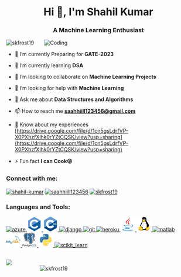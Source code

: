 <h1 align="center">Hi 👋, I'm Shahil Kumar</h1>
<h3 align="center">A Machine Learning Enthusiast</h3>
<img align="right" alt="Coding" width="400" src="https://cdn.dribbble.com/users/1162077/screenshots/3848914/programmer.gif">
<p align="left"> <img src="https://komarev.com/ghpvc/?username=skfrost19&label=Profile%20views&color=0e75b6&style=flat" alt="skfrost19" /> </p>



- 🔭 I’m currently Preparing for **GATE-2023**

- 🌱 I’m currently learning **DSA**

- 👯 I’m looking to collaborate on **Machine Learning Projects**

- 🤝 I’m looking for help with **Machine Learning**

- 💬 Ask me about **Data Structures and Algorithms**

- 📫 How to reach me **saahhiill123456@gmail.com**

- 📄 Know about my experiences [https://drive.google.com/file/d/1cn5gsLdrfVP-X0PXhzfXlhk0rYZtCQSK/view?usp=sharing](https://drive.google.com/file/d/1cn5gsLdrfVP-X0PXhzfXlhk0rYZtCQSK/view?usp=sharing)

- ⚡ Fun fact **I can Cook😜**

<h3 align="left">Connect with me:</h3>
<p align="left">
<a href="https://linkedin.com/in/shahil-kumar" target="blank"><img align="center" src="https://raw.githubusercontent.com/rahuldkjain/github-profile-readme-generator/master/src/images/icons/Social/linked-in-alt.svg" alt="shahil-kumar" height="30" width="40" /></a>
<a href="https://www.hackerrank.com/saahhiill123456" target="blank"><img align="center" src="https://raw.githubusercontent.com/rahuldkjain/github-profile-readme-generator/master/src/images/icons/Social/hackerrank.svg" alt="saahhiill123456" height="30" width="40" /></a>
<a href="https://www.leetcode.com/skfrost19" target="blank"><img align="center" src="https://raw.githubusercontent.com/rahuldkjain/github-profile-readme-generator/master/src/images/icons/Social/leet-code.svg" alt="skfrost19" height="30" width="40" /></a>
</p>

<h3 align="left">Languages and Tools:</h3>
<p align="left"> <a href="https://azure.microsoft.com/en-in/" target="_blank" rel="noreferrer"> <img src="https://www.vectorlogo.zone/logos/microsoft_azure/microsoft_azure-icon.svg" alt="azure" width="40" height="40"/> </a> <a href="https://www.cprogramming.com/" target="_blank" rel="noreferrer"> <img src="https://raw.githubusercontent.com/devicons/devicon/master/icons/c/c-original.svg" alt="c" width="40" height="40"/> </a> <a href="https://www.w3schools.com/cpp/" target="_blank" rel="noreferrer"> <img src="https://raw.githubusercontent.com/devicons/devicon/master/icons/cplusplus/cplusplus-original.svg" alt="cplusplus" width="40" height="40"/> </a> <a href="https://www.djangoproject.com/" target="_blank" rel="noreferrer"> <img src="https://cdn.worldvectorlogo.com/logos/django.svg" alt="django" width="40" height="40"/> </a> <a href="https://git-scm.com/" target="_blank" rel="noreferrer"> <img src="https://www.vectorlogo.zone/logos/git-scm/git-scm-icon.svg" alt="git" width="40" height="40"/> </a> <a href="https://heroku.com" target="_blank" rel="noreferrer"> <img src="https://www.vectorlogo.zone/logos/heroku/heroku-icon.svg" alt="heroku" width="40" height="40"/> </a> <a href="https://www.java.com" target="_blank" rel="noreferrer"> <img src="https://raw.githubusercontent.com/devicons/devicon/master/icons/java/java-original.svg" alt="java" width="40" height="40"/> </a> <a href="https://www.linux.org/" target="_blank" rel="noreferrer"> <img src="https://raw.githubusercontent.com/devicons/devicon/master/icons/linux/linux-original.svg" alt="linux" width="40" height="40"/> </a> <a href="https://www.mathworks.com/" target="_blank" rel="noreferrer"> <img src="https://upload.wikimedia.org/wikipedia/commons/2/21/Matlab_Logo.png" alt="matlab" width="40" height="40"/> </a> <a href="https://www.mysql.com/" target="_blank" rel="noreferrer"> <img src="https://raw.githubusercontent.com/devicons/devicon/master/icons/mysql/mysql-original-wordmark.svg" alt="mysql" width="40" height="40"/> </a> <a href="https://www.postgresql.org" target="_blank" rel="noreferrer"> <img src="https://raw.githubusercontent.com/devicons/devicon/master/icons/postgresql/postgresql-original-wordmark.svg" alt="postgresql" width="40" height="40"/> </a> <a href="https://www.python.org" target="_blank" rel="noreferrer"> <img src="https://raw.githubusercontent.com/devicons/devicon/master/icons/python/python-original.svg" alt="python" width="40" height="40"/> </a> <a href="https://scikit-learn.org/" target="_blank" rel="noreferrer"> <img src="https://upload.wikimedia.org/wikipedia/commons/0/05/Scikit_learn_logo_small.svg" alt="scikit_learn" width="40" height="40"/> </a> 
<br><br>
<!-- <img align="center" src="https://github-readme-stats.vercel.app/api/top-langs?username=skfrost19&show_icons=true&locale=en&layout=compact" alt="skfrost19"/> -->
 <div>
<img align="left" src= "https://github-readme-stats.vercel.app/api?username=skfrost19&show_icons=true" width = "412" />
<img align="right" src="https://github-readme-streak-stats.herokuapp.com/?user=skfrost19&" alt="skfrost19" width = "412" />
   </div>
</p>
